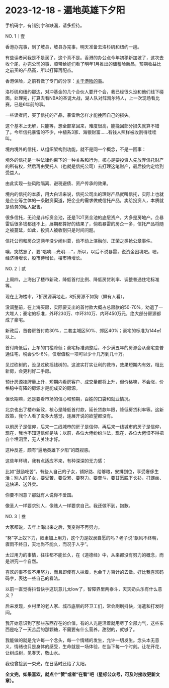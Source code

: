 # 2023-12-18 - 遍地英雄下夕阳

手机码字，有错别字和缺漏，请多担待。

NO. 1｜壹

香港办完事，到了坡县，坡县办完事，明天准备去洛杉矶和纽约一趟。

有些读者问我是不是润了，这个真不是。香港的办公点今年初移新加坡了，这次去收个尾，办完公司的事，顺带给娃们看了明年1月推出的储蓄险新品，预期收益比之前买的产品高，所以打算再配点。

香港保险，之前有做了专门的分享：[关于港险的事](http://mp.weixin.qq.com/s?__biz=Mzg2OTkwNzE4MA==&mid=2247491724&idx=2&sn=dc72643ae8add52420fe6a504930e63b&chksm=ce974f0ff9e0c619ff375f9ab236c0e6349e8bd9cffa788deecdc1bc31be201c1a16349ab79d&scene=21#wechat_redirect)。

洛杉矶和纽约那边，对冲基金的几个合伙人要开个会，我已经很久没和他们线下碰面。处理完，打算去看NBA的圣诞大战，湖人队对阵凯尔特人，上一次现场看比赛，已是6年前的事。

一些读者问，买了信托的产品，暴雷后怎样才能挽回自己的损失。

这个基本上无解，只能等，想全部拿回来，难度很高，能挽回部分损失就算不错了。今年信托暴雷的不少，中植系3家、海银财富......有钱人照样被收割得哇哇叫。

境内境外的信托，从组织架构到功能，就不是同一个概念，不是一回事：

境外的信托是一种法律约束下的一种关系和行为，核心是要投资人先放弃信托财产的所有权，然后再由受托人（也就是信托公司）去打理这笔财产，最后按约定给到受益人。

由此实现一些风险隔离、避税避债、资产传承的效果。

境内的信托的本质，用大白话来说，信托公司出的理财产品就叫信托，实际上也就是企业等主体的一条融资渠道，把企业的需求做成信托产品，卖给投资人，本质就是债务的私人配售。

很多信托，无论是非标资金池，还是TOT资金池的底层资产，大多是房地产。企暴雷后很多钱都还不上，展期都算好的结果了，倘若暴雷的房企一多，信托产品将随之被蔓延，如此，投资人被收割只是时间问题。

信托公司和房企这两年没少闹纠葛，动不动上演融创、正荣之类抢公章事件。

噢，突然忘了，要“唱响....光明.....”，所以，以后不说暴雷，说资金困境吧。嗯，经济待增长，股市待增长，楼市待增长。

NO. 2｜贰

上周四，上海出了楼市新政，降低首付比例、降低房贷利率、调整普通住宅标准等。

现在上海楼市，7折房源满地走，8折房源不如狗（鲜有人看）。

没调整前，在上海买房，实际要支出的首付款大概占总房款的50-70%，劝退了一大堆人；豪宅的标准，外环230万、中环310万、内环450万元，绝大部分房源都成了豪宅。

新政后，首套房首付款30%，二套主城区50%、郊区40%；豪宅的标准为144㎡以上。

首付降低后，上车的门槛降低；豪宅标准调整后，不少满五年的房源会从豪宅变普通住宅，税会少5-6%，仅增值税一项可以少十几万到几十万。

见过砍树的，没见过砍摇钱树的。这波实打实让利的救市，效果短期内有效，相比新房，会更利好二手房。

预计房源挂牌量上升，短期内看房客户、成交量都将上升，但价格嘛，不会涨，价格稳中有降的房源才是能成交的房源。

但长期嘛，还是要看市场的信心和预期，百姓的口袋和就业情况。

北京也出了楼市新政，核心是降低首付款，延长贷款年限，降低房贷利率等。这新政策，我个人看了没多大感觉，连展开说的欲望都没有。

以前房子是信仰，后来一二线城市的房子是信仰，再后来一线城市的房子是信仰，现在，我也不知道信仰是啥；以前，各位大佬纷纷斗法，现在，各位大佬恨不得把自个埋洞里，无人关注才好。

这种反差，颇有“遍地英雄下夕阳”的既视感。

这些年环境，我有点适应不来，有种深深的无力感：

比如“鼓励吃苦”。有些人自己的子女，铺好路、给够粮，安排到位，享受奢侈生活；别人的子女，要受苦、要受累、要努力、要奋斗，要甘愿脱下长衫，打螺丝、送快递、送外卖。

你要不同意？那就有人说你不爱国。

像圣人一样要求别人，像贱人一样要求自己。我还做不到，抱歉。

NO. 3｜叁

大家都说，去年上海出来之后，我变得不再努力。

“努”字上奴下力，奴隶加上用力，这个力是奴隶自愿的吗？老子说“飘风不终朝，骤雨不终日，天地尚不能久，而况于人乎”。

太过用力的事情，往往都不能长久，在《道德经》中，从来都没有努力的概念，而是讲究一个自然。

喜欢的事不仅不用努力，而且即使有人拦着，也会千方百计的去做。好比我喜欢码码字，表达一些自己的看法。

以前一直觉得抖音快手这玩意儿太low了，智障界里两泰斗，天天奶头乐有什么意义？

后来发现，乡村里的老人家、城市底层的环卫工们，常会刷刷抖快，消遣和打发时间。

我开始意识到了那些东西存在的价值，有的人光是活着就用尽了全部力气，这些东西是吃了一天苦后的那颗糖，不需要有什么营养，甜甜的，就够了。

我能做的就是允许每一个念头，每一个情绪的发生，允许一切发生。念头本无意义，情绪也只是身体的感受，生命就是一场体验，在当下每一个时刻。让花开花，让树成树，见春天，敬山水。

我也曾捡到一束光，在日落时还给了太阳。

**全文完，如果喜欢，就点个“赞”或者“在看”吧（星标公众号，可及时接收更新文章）。**